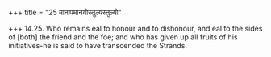 +++
title = "25 मानापमानयोस्तुल्यस्तुल्यो"

+++
14.25. Who remains eal to honour and to dishonour, and eal to the sides
of \[both\] the friend and the foe; and who has given up all fruits of
his initiatives-he is said to have transcended the Strands.
